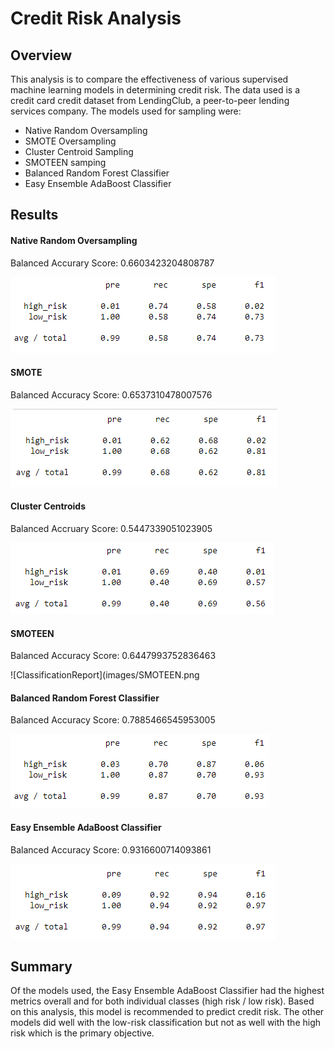 # Credit Risk Analysis

## Overview

This analysis is to compare the effectiveness of various supervised machine learning models in determining credit risk.  The data used is a credit card credit dataset from LendingClub, a peer-to-peer lending services company.  The models used for sampling were:
- Native Random Oversampling
- SMOTE Oversampling
- Cluster Centroid Sampling
- SMOTEEN samping
- Balanced Random Forest Classifier
- Easy Ensemble AdaBoost Classifier

## Results

#### Native Random Oversampling
Balanced Accurary Score: 0.6603423204808787

![ClassificationReport](images/NativeRandomOversampling.png)

#### SMOTE
Balanced Accuracy Score: 0.6537310478007576

![ClassificationReport](images/SMOTE.png)

#### Cluster Centroids
Balanced Accruary Score: 0.5447339051023905

![ClassficationReport](images/ClusterCentroids.png)

#### SMOTEEN
Balanced Accuracy Score: 0.6447993752836463

![ClassificationReport](images/SMOTEEN.png

#### Balanced Random Forest Classifier
Balanced Accuracy Score: 0.7885466545953005

![ClassficationReport](images/BalancedRandomForest.png)

#### Easy Ensemble AdaBoost Classifier
Balanced Accuracy Score: 0.9316600714093861

![ClassificationReport](images/EnsembleAdaBoost.png)


## Summary
Of the models used, the Easy Ensemble AdaBoost Classifier had the highest metrics overall and for both individual classes (high risk / low risk).  Based on this analysis, this model is recommended to predict credit risk.  The other models did well with the low-risk classification but not as well with the high risk which is the primary objective.  
